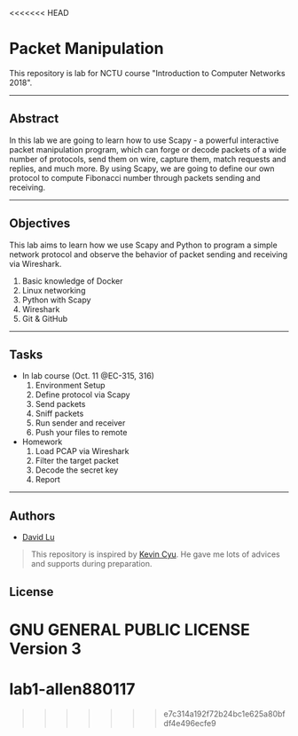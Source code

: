 <<<<<<< HEAD
# Packet Manipulation

This repository is lab for NCTU course "Introduction to Computer Networks 2018".

---
## Abstract

In this lab we are going to learn how to use Scapy - a powerful interactive packet manipulation program, which can forge or decode packets of a wide number of protocols, send them on wire, capture them, match requests and replies, and much more. By using Scapy, we are going to define our own protocol to compute Fibonacci number through packets sending and receiving.

---
## Objectives

This lab aims to learn how we use Scapy and Python to program a simple network protocol and observe the behavior of packet sending and receiving via Wireshark.

1. Basic knowledge of Docker
2. Linux networking
3. Python with Scapy
4. Wireshark
5. Git & GitHub

---
## Tasks

* In lab course (Oct. 11 @EC-315, 316)
    1. Environment Setup
    2. Define protocol via Scapy
    3. Send packets
    4. Sniff packets
    5. Run sender and receiver
    6. Push your files to remote
* Homework
    1. Load PCAP via Wireshark
    2. Filter the target packet
    3. Decode the secret key
    4. Report

---
## Authors

* [David Lu](https://github.com/yungshenglu)

> This repository is inspired by [Kevin Cyu](https://github.com/kevinbird61). He gave me lots of advices and supports during preparation.

## License

GNU GENERAL PUBLIC LICENSE Version 3
=======
# lab1-allen880117
>>>>>>> e7c314a192f72b24bc1e625a80bfdf4e496ecfe9
